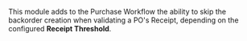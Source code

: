 This module adds to the Purchase Workflow the ability to skip the backorder creation
when validating a PO's Receipt, depending on the configured **Receipt Threshold**.
